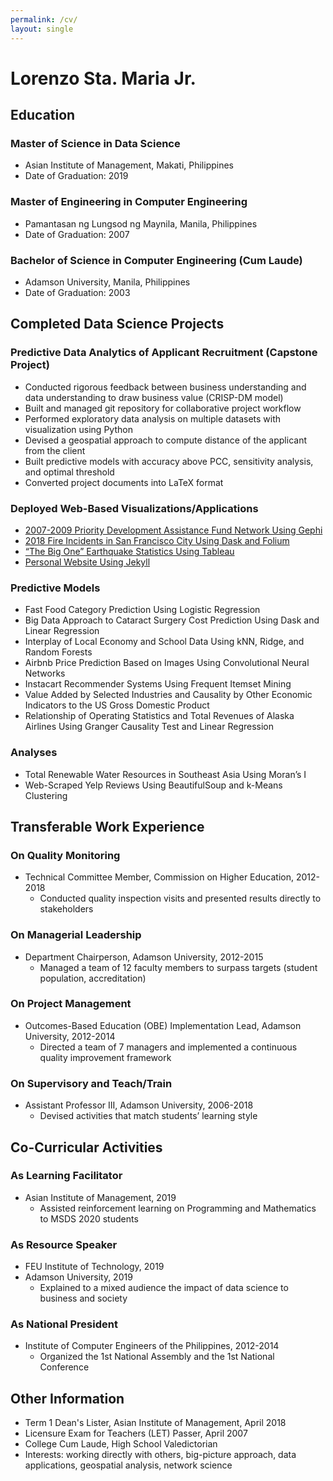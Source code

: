 ```yaml
---
permalink: /cv/
layout: single
---
```


<!-- ** Lorenzo Sta. Maria Jr. ** -->
# Lorenzo Sta. Maria Jr.

## Education

### Master of Science in Data Science
- Asian Institute of Management, Makati, Philippines
- Date of Graduation: 2019

### Master of Engineering in Computer Engineering
- Pamantasan ng  Lungsod ng Maynila, Manila, Philippines
- Date of Graduation: 2007

### Bachelor of Science in Computer Engineering (Cum Laude)
- Adamson University, Manila, Philippines
- Date of Graduation: 2003


## Completed Data Science Projects

### Predictive Data Analytics of Applicant Recruitment (Capstone Project)
- Conducted rigorous feedback between business understanding and data understanding to draw business value (CRISP-DM model)
- Built and managed git repository for collaborative project workflow
- Performed exploratory data analysis on multiple datasets with visualization using Python
- Devised a geospatial approach to compute distance of the applicant from the client
- Built predictive models with accuracy above PCC, sensitivity analysis, and optimal threshold
- Converted project documents into LaTeX format

### Deployed Web-Based Visualizations/Applications
- [2007-2009 Priority Development Assistance Fund Network Using Gephi](http://tiny.cc/jx316y)
- [2018 Fire Incidents in San Francisco City Using Dask and Folium](http://tiny.cc/f3316y)
- [“The Big One” Earthquake Statistics Using Tableau](http://tiny.cc/oi416y)
- [Personal Website Using Jekyll](https://lstamaria.github.io/)

### Predictive Models
- Fast Food Category Prediction Using Logistic Regression
- Big Data Approach to Cataract Surgery Cost Prediction Using Dask and Linear Regression
- Interplay of Local Economy and School Data Using kNN, Ridge, and Random Forests
- Airbnb Price Prediction Based on Images Using Convolutional Neural Networks
- Instacart Recommender Systems Using Frequent Itemset Mining
- Value Added by Selected Industries and Causality by Other Economic Indicators to the US Gross Domestic Product
- Relationship of Operating Statistics and Total Revenues of Alaska Airlines Using Granger Causality Test and Linear Regression

### Analyses
- Total Renewable Water Resources in Southeast Asia Using Moran’s I
- Web-Scraped Yelp Reviews Using BeautifulSoup and k-Means Clustering


## Transferable Work Experience

### On Quality Monitoring
- Technical Committee Member, Commission on Higher Education, 2012-2018
	- Conducted quality inspection visits and presented results directly to stakeholders

### On Managerial Leadership
- Department Chairperson, Adamson University, 2012-2015
	- Managed a  team of 12 faculty members to surpass targets (student population, accreditation)

### On Project Management
- Outcomes-Based Education (OBE) Implementation Lead, Adamson University, 2012-2014
	- Directed a team of 7 managers  and implemented a continuous quality improvement framework

### On Supervisory and Teach/Train
- Assistant Professor III, Adamson University, 2006-2018
	- Devised activities that match students’ learning style


## Co-Curricular Activities

### As Learning Facilitator 
- Asian Institute of Management, 2019 
	- Assisted reinforcement learning on Programming  and Mathematics to MSDS 2020 students

### As Resource Speaker
- FEU Institute of Technology, 2019
- Adamson University, 2019
	- Explained to a mixed audience the impact of data science to business and society

### As National President
- Institute of Computer Engineers of the Philippines, 2012-2014
	- Organized the 1st National Assembly and the 1st National Conference

## Other Information
- Term 1 Dean's Lister, Asian Institute of Management, April 2018
- Licensure Exam for Teachers (LET) Passer, April 2007
- College Cum Laude, High School Valedictorian
- Interests: working directly with others, big-picture approach, data applications, geospatial analysis, network science
